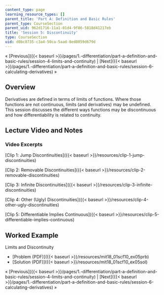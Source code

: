 ```yaml
---
content_type: page
learning_resource_types: []
parent_title: 'Part A: Definition and Basic Rules'
parent_type: CourseSection
parent_uid: 962d1716-11a1-01d4-9f86-5818d41217eb
title: 'Session 5: Discontinuity'
type: CourseSection
uid: d0bc8735-c3a4-50ca-5aad-8ed8059d679d
---
```


« [Previous]({{< baseurl >}}/pages/1.-differentiation/part-a-definition-and-basic-rules/session-4-limits-and-continuity) | [Next]({{< baseurl >}}/pages/1.-differentiation/part-a-definition-and-basic-rules/session-6-calculating-derivatives) »

Overview
--------

Derivatives are defined in terms of limits of functions. Where those functions are not continuous, limits (and derivatives) may be undefined. This session discusses the different ways functions may be discontinuous and how differentiability is related to continuity.

Lecture Video and Notes
-----------------------

### Video Excerpts

[Clip 1: Jump Discontinuities]({{< baseurl >}}/resources/clip-1-jump-discontinuities)

[Clip 2: Removable Discontinuities]({{< baseurl >}}/resources/clip-2-removable-discontinuities)

[Clip 3: Infinite Discontinuities]({{< baseurl >}}/resources/clip-3-infinite-discontinuities)

[Clip 4: Other (Ugly) Discontinuities]({{< baseurl >}}/resources/clip-4-other-ugly-discontinuities)

[Clip 5: Differentiable Implies Continuous]({{< baseurl >}}/resources/clip-5-differentiable-implies-continuous)

Worked Example
--------------

Limits and Discontinuity

*   [Problem (PDF)]({{< baseurl >}}/resources/mit18_01scf10_ex05prb)
*   [Solution (PDF)]({{< baseurl >}}/resources/mit18_01scf10_ex05sol)

« [Previous]({{< baseurl >}}/pages/1.-differentiation/part-a-definition-and-basic-rules/session-4-limits-and-continuity) | [Next]({{< baseurl >}}/pages/1.-differentiation/part-a-definition-and-basic-rules/session-6-calculating-derivatives) »